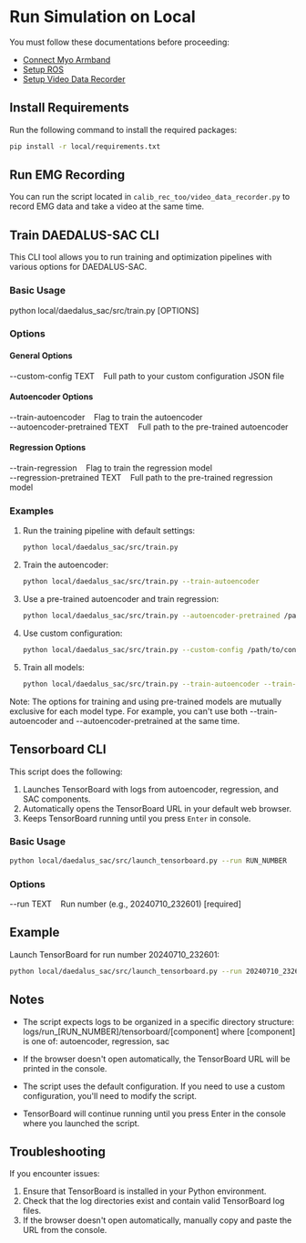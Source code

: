 # Run Simulation on Local

You must follow these documentations before proceeding:

- [Connect Myo Armband](../docs/local/connect_myo_armband.md)
- [Setup ROS](../docs/local/setup_ros.md)
- [Setup Video Data Recorder](../docs/local/video_data_recorder.md)

## Install Requirements

Run the following command to install the required packages:

```bash
pip install -r local/requirements.txt
```

## Run EMG Recording

You can run the script located in `calib_rec_too/video_data_recorder.py` to record EMG data and take a video at the same time.

## Train DAEDALUS-SAC CLI

This CLI tool allows you to run training and optimization pipelines with various options for DAEDALUS-SAC.

### Basic Usage

python local/daedalus_sac/src/train.py [OPTIONS]

### Options

#### General Options

--custom-config TEXT&nbsp;&nbsp;&nbsp;&nbsp;Full path to your custom configuration JSON file

#### Autoencoder Options

--train-autoencoder&nbsp;&nbsp;&nbsp;&nbsp;Flag to train the autoencoder<br>
--autoencoder-pretrained TEXT&nbsp;&nbsp;&nbsp;&nbsp;Full path to the pre-trained autoencoder

#### Regression Options

--train-regression&nbsp;&nbsp;&nbsp;&nbsp;Flag to train the regression model<br>
--regression-pretrained TEXT&nbsp;&nbsp;&nbsp;&nbsp;Full path to the pre-trained regression model

### Examples

1. Run the training pipeline with default settings:

   ```bash
   python local/daedalus_sac/src/train.py
   ```

2. Train the autoencoder:

   ```bash
   python local/daedalus_sac/src/train.py --train-autoencoder
   ```

3. Use a pre-trained autoencoder and train regression:

   ```bash
   python local/daedalus_sac/src/train.py --autoencoder-pretrained /path/to/autoencoder --train-regression
   ```

4. Use custom configuration:

   ```bash
   python local/daedalus_sac/src/train.py --custom-config /path/to/config.json
   ```

5. Train all models:

   ```bash
   python local/daedalus_sac/src/train.py --train-autoencoder --train-regression
   ```

Note: The options for training and using pre-trained models are mutually exclusive for each model type. For example, you can't use both --train-autoencoder and --autoencoder-pretrained at the same time.

## Tensorboard CLI

This script does the following:

1. Launches TensorBoard with logs from autoencoder, regression, and SAC components.
2. Automatically opens the TensorBoard URL in your default web browser.
3. Keeps TensorBoard running until you press `Enter` in console.

### Basic Usage

   ```bash
   python local/daedalus_sac/src/launch_tensorboard.py --run RUN_NUMBER
   ```

### Options

--run TEXT&nbsp;&nbsp;&nbsp;&nbsp;Run number (e.g., 20240710_232601) [required]

## Example

Launch TensorBoard for run number 20240710_232601:

   ```bash
   python local/daedalus_sac/src/launch_tensorboard.py --run 20240710_232601
   ```

## Notes

- The script expects logs to be organized in a specific directory structure:
  logs/run_[RUN_NUMBER]/tensorboard/[component]
  where [component] is one of: autoencoder, regression, sac

- If the browser doesn't open automatically, the TensorBoard URL will be printed in the console.

- The script uses the default configuration. If you need to use a custom configuration, you'll need to modify the script.

- TensorBoard will continue running until you press Enter in the console where you launched the script.

## Troubleshooting

If you encounter issues:

1. Ensure that TensorBoard is installed in your Python environment.
2. Check that the log directories exist and contain valid TensorBoard log files.
3. If the browser doesn't open automatically, manually copy and paste the URL from the console.
